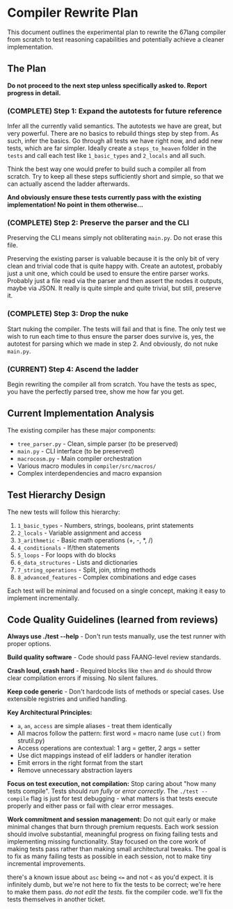 # Compiler Rewrite Plan

This document outlines the experimental plan to rewrite the 67lang compiler from scratch to test reasoning capabilities and potentially achieve a cleaner implementation.

## The Plan

**Do not proceed to the next step unless specifically asked to. Report progress in detail.**

### (COMPLETE) Step 1: Expand the autotests for future reference

Infer all the currently valid semantics. The autotests we have are great, but very powerful. There are no basics to rebuild things step by step from. As such, infer the basics. Go through all tests we have right now, and add new tests, which are far simpler. Ideally create a `steps_to_heaven` folder in the `tests` and call each test like `1_basic_types` and `2_locals` and all such.

Think the best way one would prefer to build such a compiler all from scratch. Try to keep all these steps sufficiently short and simple, so that we can actually ascend the ladder afterwards.

**And obviously ensure these tests currently pass with the existing implementation! No point in them otherwise...**

### (COMPLETE) Step 2: Preserve the parser and the CLI

Preserving the CLI means simply not obliterating `main.py`. Do not erase this file.

Preserving the existing parser is valuable because it is the only bit of very clean and trivial code that is quite happy with. Create an autotest, probably just a unit one, which could be used to ensure the entire parser works. Probably just a file read via the parser and then assert the nodes it outputs, maybe via JSON. It really is quite simple and quite trivial, but still, preserve it.

### (COMPLETE) Step 3: Drop the nuke

Start nuking the compiler. The tests will fail and that is fine. The only test we wish to run each time to thus ensure the parser does survive is, yes, the autotest for parsing which we made in step 2. And obviously, do not nuke `main.py`.

### (CURRENT) Step 4: Ascend the ladder

Begin rewriting the compiler all from scratch. You have the tests as spec, you have the perfectly parsed tree, show me how far you get.

## Current Implementation Analysis

The existing compiler has these major components:
- `tree_parser.py` - Clean, simple parser (to be preserved)
- `main.py` - CLI interface (to be preserved)  
- `macrocosm.py` - Main compiler orchestration
- Various macro modules in `compiler/src/macros/`
- Complex interdependencies and macro expansion

## Test Hierarchy Design

The new tests will follow this hierarchy:
1. `1_basic_types` - Numbers, strings, booleans, print statements
2. `2_locals` - Variable assignment and access
3. `3_arithmetic` - Basic math operations (+, -, *, /)
4. `4_conditionals` - If/then statements
5. `5_loops` - For loops with do blocks  
6. `6_data_structures` - Lists and dictionaries
7. `7_string_operations` - Split, join, string methods
8. `8_advanced_features` - Complex combinations and edge cases

Each test will be minimal and focused on a single concept, making it easy to implement incrementally.

## Code Quality Guidelines (learned from reviews)

**Always use ./test --help** - Don't run tests manually, use the test runner with proper options.

**Build quality software** - Code should pass FAANG-level review standards.

**Crash loud, crash hard** - Required blocks like `then` and `do` should throw clear compilation errors if missing. No silent failures.

**Keep code generic** - Don't hardcode lists of methods or special cases. Use extensible registries and unified handling.

**Key Architectural Principles:**
- `a`, `an`, `access` are simple aliases - treat them identically  
- All macros follow the pattern: first word = macro name (use `cut()` from strutil.py)
- Access operations are contextual: 1 arg = getter, 2 args = setter
- Use dict mappings instead of elif ladders or handler iteration
- Emit errors in the right format from the start
- Remove unnecessary abstraction layers

**Focus on test execution, not compilation:** Stop caring about "how many tests compile". Tests should *run fully* or *error correctly*. The `./test --compile` flag is just for test debugging - what matters is that tests execute properly and either pass or fail with clear error messages.

**Work commitment and session management:** Do not quit early or make minimal changes that burn through premium requests. Each work session should involve substantial, meaningful progress on fixing failing tests and implementing missing functionality. Stay focused on the core work of making tests pass rather than making small architectural tweaks. The goal is to fix as many failing tests as possible in each session, not to make tiny incremental improvements.

there's a known issue about `asc` being `<=` and not `<` as you'd expect. it is infinitely dumb, but we're not here to fix the tests to be correct; we're here to make them pass. *do not edit the tests.* fix the compiler code. we'll fix the tests themselves in another ticket.
